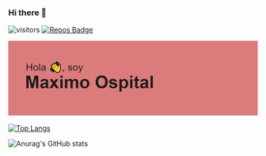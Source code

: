 ### Hi there 👋

<!--
**maximoospital/maximoospital** is a ✨ _special_ ✨ repository because its `README.md` (this file) appears on your GitHub profile.

Here are some ideas to get you started:

- 🔭 I’m currently working on ...
- 🌱 I’m currently learning ...
- 👯 I’m looking to collaborate on ...
- 🤔 I’m looking for help with ...
- 💬 Ask me about ...
- 📫 How to reach me: ...
- 😄 Pronouns: ...
- ⚡ Fun fact: ...
-->

![visitors](https://visitor-badge.glitch.me/badge?page_id=maximoospita&left_color=black&right_color=grey) [![Repos Badge](https://badges.pufler.dev/repos/maximoospital)](https://badges.pufler.dev)


![header](https://raw.githubusercontent.com/maximoospital/maximoospital/main/header.png)

[![Top Langs](https://github-readme-stats.vercel.app/api/top-langs/?username=maximoospital)](https://github.com/anuraghazra/github-readme-stats)

![Anurag's GitHub stats](https://github-readme-stats.vercel.app/api?username=maximoospital&theme=dark&show_icons=true)
